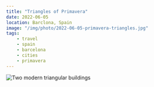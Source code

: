 ```yaml
---
title: "Triangles of Primavera"
date: 2022-06-05
location: Barclona, Spain
image: "/img/photo/2022-06-05-primavera-triangles.jpg"
tags:
    - travel
    - spain
    - barcelona
    - cities
    - primavera
---
```


![Two modern triangular buildings](/img/photo/2022-06-05-primavera-triangles.jpg)
